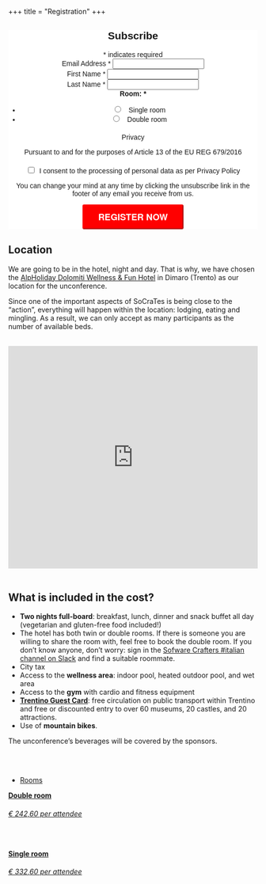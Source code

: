 +++
title = "Registration"
+++


<style type="text/css">
    #registration-form {
        margin-bottom: 20em;
    }
</style>
<div class="registration-form" style="text-align: center;">
    <!-- Begin Mailchimp Signup Form -->
    <link href="//cdn-images.mailchimp.com/embedcode/classic-10_7.css" rel="stylesheet" type="text/css">
    <link href="/css/mailchimp.css" rel="stylesheet">
    <style type="text/css">
        #mc_embed_signup {
            clear: left;
            font: 14px Helvetica, Arial, sans-serif;
        }
        #mc-embedded-subscribe-form input[type=checkbox] {
            display: inline;
            width: auto;
            margin-right: 10px;
        }
        #mergeRow-gdpr {
            margin-top: 20px;
        }
        #mergeRow-gdpr fieldset label {
            font-weight: normal;
        }
        #mc-embedded-subscribe-form .mc_fieldset {
            border: none;
            min-height: 0px;
            padding-bottom: 0px;
        }
        #mc_embed_signup .button {
            padding: 10px 30px;
            border-color: red;
            border-radius: 3px;
            text-transform: uppercase;
            font-family: "HelveticaNeue-Light", "Helvetica Neue Light", "Helvetica Neue", Helvetica, Arial, "Lucida Grande", sans-serif;
            font-size: 18px;
            font-weight: 700;
            color: #fff;
            background-color: red;
            height: auto;
        }
        #mc_embed_signup .button:hover {
            background-color: green;
        }
        #gdpr: {
            border: 1px solid red;
        }
    </style>
    <!-- Begin Mailchimp Signup Form -->
    <style type="text/css">
        #mc_embed_signup {
            background: #fff;
            clear: left;
            font: 14px Helvetica, Arial, sans-serif;
        }
    </style>
    <style type="text/css">
        #mc-embedded-subscribe-form input[type=checkbox] {
            display: inline;
            width: auto;
            margin-right: 10px;
        }
        #mergeRow-gdpr {
            margin-top: 20px;
        }
        #mergeRow-gdpr fieldset label {
            font-weight: normal;
        }
        #mc-embedded-subscribe-form .mc_fieldset {
            border: none;
            min-height: 0px;
            padding-bottom: 0px;
        }
    </style>
    <div id="mc_embed_signup">
        <form
            action="https://socrates-conference.us20.list-manage.com/subscribe/post?u=4e24ba7602f7acf9fe79737d3&amp;id=1b715b2bcc"
            method="post" id="mc-embedded-subscribe-form" name="mc-embedded-subscribe-form" class="validate"
            target="_blank" novalidate>
            <div id="mc_embed_signup_scroll">
                <h2>Subscribe</h2>
                <div class="indicates-required"><span class="asterisk">*</span> indicates required</div>
                <div class="mc-field-group">
                    <label for="mce-EMAIL">Email Address <span class="asterisk">*</span></label>
                    <input type="email" value="" name="EMAIL" class="required email" id="mce-EMAIL">
                </div>
                <div class="mc-field-group">
                    <label for="mce-FNAME">First Name <span class="asterisk">*</span></label>
                    <input type="text" value="" name="FNAME" class="required" id="mce-FNAME">
                </div>
                <div class="mc-field-group">
                    <label for="mce-LNAME">Last Name <span class="asterisk">*</span></label>
                    <input type="text" value="" name="LNAME" class="required" id="mce-LNAME">
                </div>
                <div class="mc-field-group input-group">
                    <strong>Room: <span class="asterisk">*</span></strong>
                    <ul>
                        <li>
                            <input type="radio" value="Single room" name="MMERGE4" id="mce-MMERGE4-0">
                            <label for="mce-MMERGE4-0" style="padding-left:8px">Single room</label>
                        </li>
                        <li>
                            <input type="radio" value="Double room" name="MMERGE4" id="mce-MMERGE4-1">
                            <label for="mce-MMERGE4-1" style="padding-left:8px">Double room</label>
                        </li>
                    </ul>
                </div>
                <div id="mergeRow-gdpr" class="mergeRow gdpr-mergeRow content__gdprBlock mc-field-group">
                    <div class="content__gdpr">
                        <label>Privacy</label>
                        <p>Pursuant to and for the purposes of Article 13 of the EU REG 679/2016</p>
                        <fieldset class="mc_fieldset gdprRequired mc-field-group" name="interestgroup_field">
                            <label class="checkbox subfield" for="gdpr_45021"><input type="checkbox" id="gdpr_45021" name="gdpr[45021]" value="Y" class="av-checkbox gdpr"><span>I consent to the processing of personal data as per Privacy Policy</span> </label>
                        </fieldset>
                        <p>You can change your mind at any time by clicking the unsubscribe link in the footer of any email you receive from us.</p>
                    </div>
                </div>
                <div id="mce-responses" class="clear">
                    <div class="response" id="mce-error-response" style="display:none"></div>
                    <div class="response" id="mce-success-response" style="display:none"></div>
                </div>
                <!-- real people should not fill this in and expect good things - do not remove this or risk form bot signups-->
                <div style="position: absolute; left: -5000px;" aria-hidden="true">
                  <input type="text" name="b_4e24ba7602f7acf9fe79737d3_1b715b2bcc" tabindex="-1" value="">
                </div>
                <div style="position: absolute; left: -5000px;" aria-hidden="true">
                  <input type="text" name="b_4e24ba7602f7acf9fe79737d3_  be9dbd9e7a" tabindex="-1" value="">
                </div>
                <div class="clear">
                    <input type="submit" value="Register now" name="subscribe" id="mc-embedded-subscribe" class="button">
                </div>
            </div>
        </form>
    </div>
</div>
<!--End mc_embed_signup-->

## Location
We are going to be in the hotel, night and day. That is why, we have chosen the [AlpHoliday Dolomiti Wellness & Fun Hotel](https://www.alpholiday.it/) in Dimaro (Trento) as our location for the unconference.

Since one of the important aspects of SoCraTes is being close to the “action”, everything will happen within
the location: lodging, eating and mingling. As a result, we can only accept as many participants as the
number of available beds.
<br/><br/>

<div class="container">
  <div class="intro-text">
    <iframe src="https://www.google.com/maps/embed?pb=!1m18!1m12!1m3!1d2755.0953848831678!2d10.869012615586582!3d46.327800479120626!2m3!1f0!2f0!3f0!3m2!1i1024!2i768!4f13.1!3m3!1m2!1s0x4782f59f0efeb1bf%3A0xee0d0102dd67f101!2sHotel%20AlpHoliday%20Dolomiti!5e0!3m2!1sen!2sch!4v1582100329275!5m2!1sen!2sch" width="100%" height="450" frameborder="0" style="border:0;" allowfullscreen=""></iframe>        
  </div>
</div>

<br/>

## What is included in the cost?

* **Two nights full-board**: breakfast, lunch, dinner and snack buffet all day (vegetarian and gluten-free food included!)
* The hotel has both twin or double rooms. If there is someone you are willing to share the room with, feel free to book the double room. If you don’t know anyone, don’t worry: sign in the [Sofware Crafters #italian channel on Slack](http://bit.ly/SlackSocrates) and find a suitable roommate.
* City tax
* Access to the **wellness area**: indoor pool, heated outdoor pool, and wet area
* Access to the **gym** with cardio and fitness equipment
* [**Trentino Guest Card**](https://www.visittrentino.info/en/experience/trentino-guest-card): free circulation on public transport within Trentino and free or discounted entry to over 60 museums, 20 castles, and 20 attractions.
* Use of **mountain bikes**.

The unconference’s beverages will be covered by the sponsors.

<br/><br/>

<div class="row schedule schedule-light">
    <ul class="nav nav-schedule">
        <li><a href="Rooms" data-toggle="tab">Rooms</a></li>
    </ul>
    <div class="tab-content">
        <div id="schedule3_day1" class="tab-pane fade active in">
            <div class="panel-group" id="schedule3_day1_timeline">
                <div class="panel schedule-item">
                    <a data-toggle="collapse" href="#schedule3_day1_time1" class="schedule-item-toggle">
                        <strong class="time highlight">Double room</strong>
                        <div class="lecture-icon-wrapper"><span class="fa fa-bed"></span></div>
                        <h6 class="time highlight price">€ 242,60 per attendee</h6>
                    </a>
                    <div id="schedule3_day1_time1" class="panel-collapse collapse in schedule-item-body">
                        <p class="description">&nbsp;</p>
                    </div>
                </div>
                <div class="panel schedule-item">
                    <a data-toggle="collapse" href="#schedule3_day1_time1" class="schedule-item-toggle">
                        <strong class="time highlight">Single room</strong>
                        <div class="lecture-icon-wrapper"><span class="fa fa-bed"></span></div>
                        <h6 class="time highlight price">€ 332,60 per attendee</h6>
                    </a>
                    <div id="schedule3_day1_time1" class="panel-collapse collapse in schedule-item-body">
                        <p class="description">&nbsp;</p>
                    </div>
                </div>
            </div>
        </div>
    </div>
</div>
